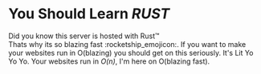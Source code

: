 # You Should Learn *RUST*
Did you know this server is hosted with Rust:tm:\
Thats why its so blazing fast :rocketship_emojicon:. If you want to make your websites run in O(blazing) you should get on this seriously. It's Lit Yo Yo Yo. Your websites run in *O(n)*, I'm here on O(blazing fast).
